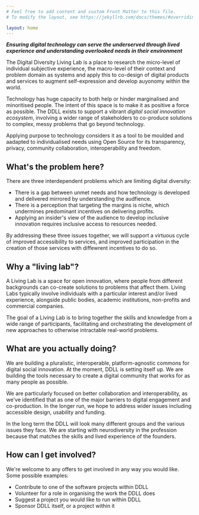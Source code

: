```yaml
---
# Feel free to add content and custom Front Matter to this file.
# To modify the layout, see https://jekyllrb.com/docs/themes/#overriding-theme-defaults

layout: home
---
```

***Ensuring digital technology can serve the underserved through lived experience and understanding overlooked needs in their environment***

The Digital Diversity Living Lab is a place to research the micro-level of individual subjective experience, the macro-level of their context and problem domain as systems and apply this to co-design of digital products and services to augment self-expression and develop auyonomy within the world.

Technology has huge capacity to both help or hinder marginalised and minoritised people. The intent of this space is to make it as positive a force as possible. The DDLL exists to support a vibrant *digital social innovation ecosystem*, involving a wider range of stakeholders to co-produce solutions to complex, messy problems that go beyond technology.

Applying purpose to technology considers it as a tool to be moulded and aadapted to individualised needs using Open Source for its transparency, privacy, community collaboration, interoperability and freedom.

## What's the problem here?

There are three interdependent problems which are limiting digital diversity:

- There is a gap between unmet needs and how technology is developed and delivered mirrored by understanding the audfience.
- There is a perception that targeting the margins is niche, which undermines predominant incentives on delivering profits.
- Applying an insider's view of the audience to develop inclusive innovation requires inclusive access to resources needed.

By addressing these three issues together, we will support a virtuous cycle of improved accessibility to services, and improved participation in the creation of those services with diffewrent incentives to do so.

## Why a "living lab"?

A Living Lab is a space for open innovation, where people from different backgrounds can co-create solutions to problems that affect them. Living Labs typically involve individuals with a particular interest and/or lived experience, alongside public bodies, academic institutions, non-profits and commercial companies.

The goal of a Living Lab is to bring together the skills and knowledge from a wide range of participants, facilitating and orchestrating the development of new approaches to otherwise intractable real-world problems.

## What are you actually doing?

We are building a pluralistic, interoperable, platform-agnostic commons for digital social innovation. At the moment, DDLL is setting itself up. We are building the tools necessary to create a digital community that works for as many people as possible.

We are particularly focused on better collaboration and interoperability, as we've identified that as one of the major barriers to digital engagement and co-production. In the longer run, we hope to address wider issues including accessible design, usability and funding.

In the long term the DDLL will look many different groups and the various issues they face. We are starting with neurodiversity in the profession because that matches the skills and lived experience of the founders.

## How can I get involved?

We're welcome to any offers to get involved in any way you would like. Some possible examples:

- Contribute to one of the software projects within DDLL
- Volunteer for a role in organising the work the DDLL does
- Suggest a project you would like to run within DDLL
- Sponsor DDLL itself, or a project within it
